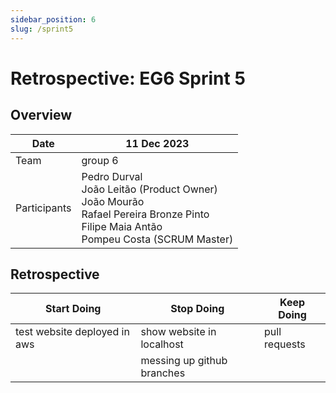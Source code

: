 ```yaml
---
sidebar_position: 6
slug: /sprint5
---
```


# Retrospective: EG6 Sprint 5

## Overview

| Date         | 11 Dec 2023                                                                                                                    |
|---|---|
| Team         | group 6                                                                                                                        |
| Participants | Pedro Durval<br/>João Leitão (Product Owner)<br/>João Mourão<br/>Rafael Pereira Bronze Pinto<br/>Filipe Maia Antão<br/>Pompeu Costa (SCRUM Master) |

## Retrospective

| Start Doing                  | Stop Doing                 | Keep Doing    |
|---|---|---|
| test website deployed in aws | show website in localhost  | pull requests |
|                              | messing up github branches |               |